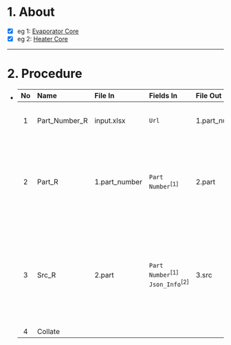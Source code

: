 # 1. About

- [x] eg 1: [Evaporator Core](https://www.4s.com/en/ecatalog?part=Evaporator%20Core&type=p&search=s)
- [x] eg 2: [Heater Core](https://www.4s.com/en/ecatalog?part=Heater%20Core&type=p&search=s)

- - -

# 2. Procedure

- |No|Name|File In|Fields In|File Out|Fields Out|
  |:-:|:-|:-|:-|:-|:-|
  |1|Part_Number_R|input.xlsx|`Url`|1.part_number|A. `No`<sub>[int]</sub><br />B. `Part Number`<sub>[Sort: Occurrence]</sub><br />C. `Url`|
  |2|Part_R|1.part_number|`Part Number`<sup>[1]</sup>|2.part|A. `No`<sup>\*</sup><sub>[int、Sort: True]</sub><br />B. `Part Number`<sup>[1]</sup><br />C. `Vehicle`<br />D. `Picture`<sub>[null]</sub><br />E. `Url`<br />F. `Json_Type`<br />G. `Json_Info`<br />H. `Json_Specification`|
  |3|Src_R|2.part|`Part Number`<sup>[1]</sup><br />`Json_Info`<sup>[2]</sup>|3.src|A. `No`<sup>\*</sup><sub>[int、Sort: True]</sub><br />B. `Part Number`<sup>[1]</sup><br />C. `Vehicle`<sup>\*</sup><br />D. `Picture`<sup>\*</sup><br />E. `Url`<sup>\*</sup><br />F. `Json_Src`<br />G. `Json_Type`<sup>\*</sup><br />H. `Json_Info`<sup>[2]</sup><br />I. `Json_Specification`<sup>\*</sup>|
  |4|Collate|||||
